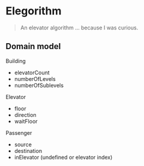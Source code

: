 Elegorithm
====================

> An elevator algorithm ... because I was curious.

## Domain model

Building
- elevatorCount
- numberOfLevels
- numberOfSublevels

Elevator
- floor
- direction
- waitFloor

Passenger
- source
- destination
- inElevator (undefined or elevator index)
